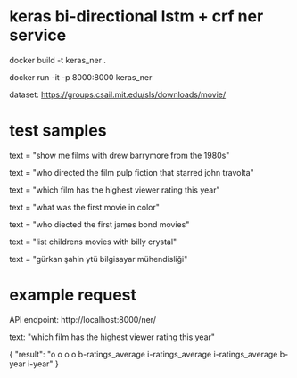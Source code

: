 # keras bi-directional lstm + crf ner service

docker build -t keras_ner .

docker run -it -p 8000:8000 keras_ner

dataset: https://groups.csail.mit.edu/sls/downloads/movie/

# test samples
text = "show me films with drew barrymore from the 1980s"

text = "who directed the film pulp fiction that starred john travolta"

text = "which film has the highest viewer rating this year"

text = "what was the first movie in color"

text = "who diected the first james bond movies"

text = "list childrens movies with billy crystal"

text = "gürkan şahin ytü bilgisayar mühendisliği"

# example request
API endpoint: http://localhost:8000/ner/

text: "which film has the highest viewer rating this year"

{
    "result": "o o o o b-ratings_average i-ratings_average i-ratings_average b-year i-year"
}
